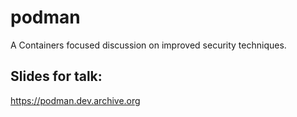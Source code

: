 # podman

A Containers focused discussion on improved security techniques.

## Slides for talk:

https://podman.dev.archive.org
